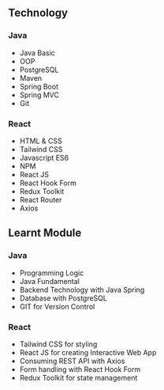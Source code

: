 ## Technology

### Java
- Java Basic
- OOP
- PostgreSQL
- Maven
- Spring Boot
- Spring MVC
- Git

### React
- HTML & CSS
- Tailwind CSS
- Javascript ES6
- NPM
- React JS
- React Hook Form
- Redux Toolkit
- React Router
- Axios

## Learnt Module

### Java
- Programming Logic  
- Java Fundamental  
- Backend Technology with Java Spring  
- Database with PostgreSQL  
- GIT for Version Control  

### React
- Tailwind CSS for styling
- React JS for creating Interactive Web App
- Consuming REST API with Axios 
- Form handling with React Hook Form
- Redux Toolkit for state management

